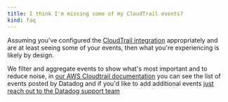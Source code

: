 ```yaml
---
title: I think I'm missing some of my CloudTrail events?
kind: faq
---
```

Assuming you've configured the [CloudTrail integration][1] appropriately and are at least seeing some of your events, then what you're experiencing is likely by design.

We filter and aggregate events to show what's most important and to reduce noise, in [our AWS Cloudtrail documentation][2] you can see the list of events posted by Datadog and if you'd like to add additional events [just reach out to the Datadog support team][3]

[1]: /integrations/amazon_cloudtrail
[2]: /integrations/amazon_web_services/#cloudtrail
[3]: /help
